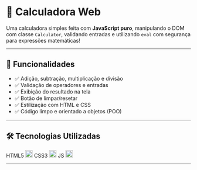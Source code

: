# 🧮 Calculadora Web

Uma calculadora simples feita com **JavaScript puro**, manipulando o DOM com classe `Calculator`, validando entradas e utilizando `eval` com segurança para expressões matemáticas!

---

## 🚀 Funcionalidades

- ✅ Adição, subtração, multiplicação e divisão
- ✅ Validação de operadores e entradas
- ✅ Exibição do resultado na tela
- ✅ Botão de limpar/resetar
- ✅ Estilização com HTML e CSS
- ✅ Código limpo e orientado a objetos (POO)

---

## 🛠️ Tecnologias Utilizadas

<div align="left">
  HTML5 <img src="https://cdn.jsdelivr.net/gh/devicons/devicon/icons/html5/html5-original.svg" width="20" height="20"/>
  CSS3 <img src="https://cdn.jsdelivr.net/gh/devicons/devicon/icons/css3/css3-original.svg" width="20" height="20"/>
  JS <img src="https://cdn.simpleicons.org/javascript/F7DF1E" width="20" height="20"/>
</div>

---
